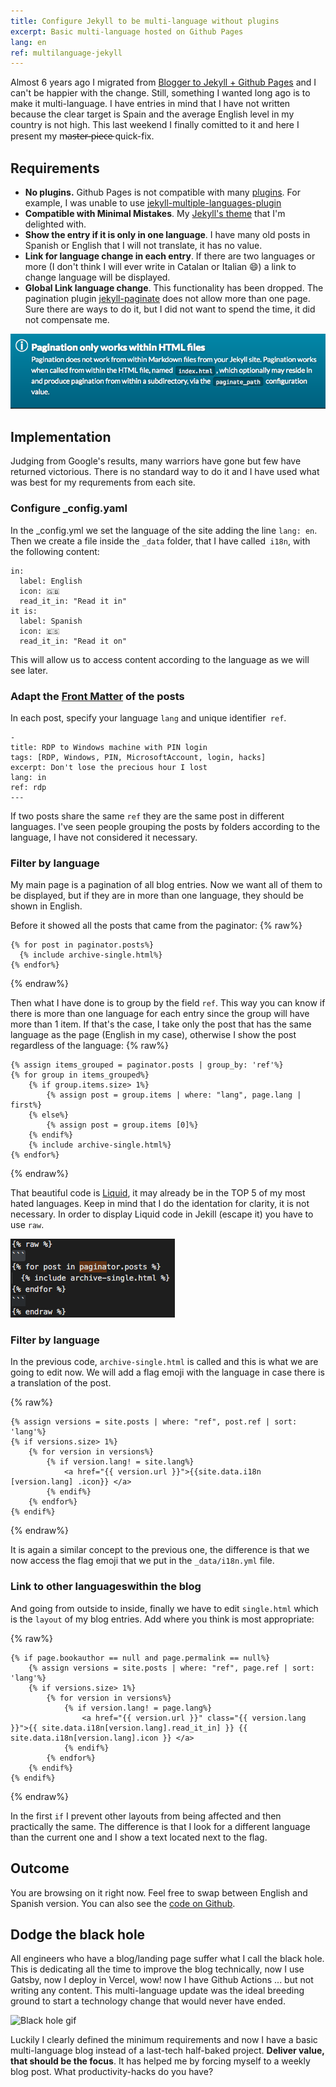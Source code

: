 ```yaml
---
title: Configure Jekyll to be multi-language without plugins
excerpt: Basic multi-language hosted on Github Pages
lang: en
ref: multilanguage-jekyll
---
```


Almost 6 years ago I migrated from [Blogger to Jekyll + Github Pages](https://juan.pallares.me/moving-to-jekyll/) and I can't be happier with the change. Still, something I wanted long ago is to make it multi-language. I have entries in mind that I have not written because the clear target is Spain and the average English level in my country is not high. This last weekend I finally comitted to it and here I present my m̵a̵s̵t̵e̵r̵-̵p̵i̵e̵c̵e̵ quick-fix.

## Requirements

- **No plugins.** Github Pages is not compatible with many [plugins](https://pages.github.com/versions/). For example, I was unable to use [jekyll-multiple-languages-plugin](https://github.com/kurtsson/jekyll-multiple-languages-plugin)
- **Compatible with Minimal Mistakes**. My [Jekyll's theme](https://mmistakes.github.io/minimal-mistakes/) that I'm delighted with.
- **Show the entry if it is only in one language**. I have many old posts in Spanish or English that I will not translate, it has no value.
- **Link for language change in each entry**. If there are two languages ​​or more (I don't think I will ever write in Catalan or Italian :smile:) a link to change language ​​will be displayed.
- **Global Link language change**. This functionality has been dropped. The pagination plugin [jekyll-paginate](https://jekyllrb.com/docs/pagination/) does not allow more than one page. Sure there are ways to do it, but I did not want to spend the time, it did not compensate me.

![jekyll-paginate disclaimer](../images/pagination_jekyll.png)

## Implementation

Judging from Google's results, many warriors have gone but few have returned victorious. There is no standard way to do it and I have used what was best for my requrements from each site.

### Configure _config.yaml

In the _config.yml we set the language of the site adding the line `lang: en`. Then we create a file inside the `_data` folder, that I have called` i18n`, with the following content:
```
in:
  label: English
  icon: 🇬🇧
  read_it_in: "Read it in"
it is:
  label: Spanish
  icon: 🇪🇸
  read_it_in: "Read it on"
```

This will allow us to access content according to the language as we will see later.

### Adapt the [Front Matter](https://jekyllrb.com/docs/front-matter/) of the posts

In each post, specify your language `lang` and unique identifier` ref`.

```
-
title: RDP to Windows machine with PIN login
tags: [RDP, Windows, PIN, MicrosoftAccount, login, hacks]
excerpt: Don't lose the precious hour I lost
lang: in
ref: rdp
---
```

If two posts share the same `ref` they are the same post in different languages. I've seen people grouping the posts by folders according to the language, I have not considered it necessary.

### Filter by language

My main page is a pagination of all blog entries. Now we want all of them to be displayed, but if they are in more than one language, they should be shown in English.

Before it showed all the posts that came from the paginator:
{% raw%}
```
{% for post in paginator.posts%}
  {% include archive-single.html%}
{% endfor%}
```
{% endraw%}

Then what I have done is to group by the field `ref`. This way you can know if there is more than one language for each entry since the group will have more than 1 item. If that's the case, I take only the post that has the same language as the page (English in my case), otherwise I show the post regardless of the language:
{% raw%}
```
{% assign items_grouped = paginator.posts | group_by: 'ref'%}
{% for group in items_grouped%}
    {% if group.items.size> 1%}
        {% assign post = group.items | where: "lang", page.lang | first%}
    {% else%}
        {% assign post = group.items [0]%}
    {% endif%}
    {% include archive-single.html%}
{% endfor%}
```
{% endraw%}

That beautiful code is [Liquid](https://jekyllrb.com/docs/liquid/), it may already be in the TOP 5 of my most hated languages. Keep in mind that I do the identation for clarity, it is not necessary. In order to display Liquid code in Jekill (escape it) you have to use `raw`.

![Escape liquid code with raw tag](../images/show_liquid.png)

### Filter by language

In the previous code, `archive-single.html` is called and this is what we are going to edit now. We will add a flag emoji with the language in case there is a translation of the post.

{% raw%}
```
{% assign versions = site.posts | where: "ref", post.ref | sort: 'lang'%}
{% if versions.size> 1%}
    {% for version in versions%}
        {% if version.lang! = site.lang%}
            <a href="{{ version.url }}">{{site.data.i18n [version.lang] .icon}} </a>
        {% endif%}
    {% endfor%}
{% endif%}
```
{% endraw%}

It is again a similar concept to the previous one, the difference is that we now access the flag emoji that we put in the `_data/i18n.yml` file.

### Link to other languages ​​within the blog

And going from outside to inside, finally we have to edit `single.html` which is the `layout` of my blog entries. Add where you think is most appropriate:

{% raw%}
```
{% if page.bookauthor == null and page.permalink == null%}
    {% assign versions = site.posts | where: "ref", page.ref | sort: 'lang'%}
    {% if versions.size> 1%}
        {% for version in versions%}
            {% if version.lang! = page.lang%}
                <a href="{{ version.url }}" class="{{ version.lang }}">{{ site.data.i18n[version.lang].read_it_in] }} {{ site.data.i18n[version.lang].icon }} </a>
            {% endif%}
        {% endfor%}
    {% endif%}
{% endif%}
```
{% endraw%}

In the first `if` I prevent other layouts from being affected and then practically the same. The difference is that I look for a different language than the current one and I show a text located next to the flag.

## Outcome

You are browsing on it right now. Feel free to swap between English and Spanish version. You can also see the [code on Github](https://github.com/jpallares/minimal-mistakes).

## Dodge the black hole

All engineers who have a blog/landing page suffer what I call the black hole. This is dedicating all the time to improve the blog technically, now I use Gatsby, now I deploy in Vercel, wow! now I have Github Actions ... but not writing any content. This multi-language update was the ideal breeding ground to start a technology change that would never have ended.

![Black hole gif](https://i.gifer.com/GVXn.gif)

Luckily I clearly defined the minimum requirements and now I have a basic multi-language blog instead of a last-tech half-baked project. **Deliver value, that should be the focus**. It has helped me by forcing myself to a weekly blog post. What productivity-hacks do you have?